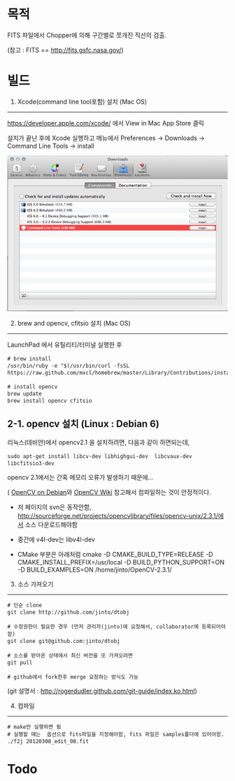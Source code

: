 
목적
====
FITS 파일에서 Chopper에 의해 구간별로 쪼개진 직선의 검출. 


(참고 : FITS == http://fits.gsfc.nasa.gov/)

빌드
=====
1. Xcode(command line tool포함) 설치 (Mac OS)
-------

https://developer.apple.com/xcode/ 에서 View in Mac App Store 클릭

설치가 끝난 후에 Xcode 실행하고 메뉴에서 Preferences -> Downloads -> Command Line Tools -> install

![스크린샷](https://github.com/jinto/dtobj/raw/master/xcode_commandline.png)


2. brew and opencv, cfitsio 설치 (Mac OS)
----------

LaunchPad 에서 유틸리티/터미널 실행한 후 
		
	# brew install
	/usr/bin/ruby -e "$(/usr/bin/curl -fsSL https://raw.github.com/mxcl/homebrew/master/Library/Contributions/install_homebrew.rb)"
		
	# install opencv
	brew update
	brew install opencv cfitsio


2-1. opencv 설치 (Linux : Debian 6)
-----

리눅스(데비안)에서 opencv2.1 을 설치하려면, 다음과 같이 하면되는데,

	sudo apt-get install libcv-dev libhighgui-dev  libcvaux-dev libcfitsio3-dev

opencv 2.1에서는 간혹 메모리 오류가 발생하기 때문에...

( [OpenCV on Debian](http://www.lengrand.fr/2011/11/compiling-opencv-for-linux-debian/)와
[OpenCV Wiki](http://opencv.willowgarage.com/wiki/InstallGuide%20%3A%20Debian) 참고해서 컴파일하는 것이 안정적이다.

* 저 페이지의 svn은 동작안함, http://sourceforge.net/projects/opencvlibrary/files/opencv-unix/2.3.1/에서 소스 다운로드해야함

* 중간에 v4l-dev는 libv4l-dev

* CMake 부분은 아래처럼
	cmake -D CMAKE_BUILD_TYPE=RELEASE -D CMAKE_INSTALL_PREFIX=/usr/local -D BUILD_PYTHON_SUPPORT=ON -D BUILD_EXAMPLES=ON /home/jinto/OpenCV-2.3.1/



3. 소스	가져오기
-----

	# 단순 clone
	git clone http://github.com/jinto/dtobj

	# 수정권한이 필요한 경우 (먼저 관리자(jinto)에 요청해서, collaborator에 등록되어야함)
	git clone git@github.com:jinto/dtobj

	# 소스를 받아온 상태에서 최신 버전을 또 가져오려면
	git pull

	# github에서 fork한후 merge 요청하는 방식도 가능

(git 설명서 : http://rogerdudler.github.com/git-guide/index.ko.html)



4. 컴파일
----

	# make만 실행하면 됨
	# 실행할 때는  옵션으로 fits파일을 지정해야함, fits 파일은 samples폴더에 있어야함.
	./f2j 20120308_edit_00.fit 
		

Todo
====
